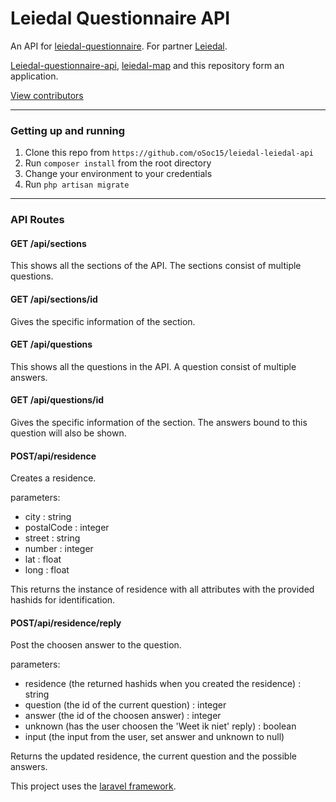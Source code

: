 Leiedal Questionnaire API
=====================================

An API for [leiedal-questionnaire](https://github.com/oSoc15/leiedal-questionnaire).
For partner [Leiedal](http://www.leiedal.be/).

[Leiedal-questionnaire-api](https://github.com/oSoc15/leiedal-questionnaire-api), [leiedal-map](https://github.com/oSoc15/leiedal-map) and this repository form an application.

[View contributors](https://github.com/oSoc15/leiedal-questionnaire-api/graphs/contributors)

---

### Getting up and running

1. Clone this repo from `https://github.com/oSoc15/leiedal-leiedal-api`
2. Run `composer install` from the root directory
3. Change your environment to your credentials
3. Run `php artisan migrate`


---

### API Routes

#### GET /api/sections

This shows all the sections of the API.
The sections consist of multiple questions.

#### GET /api/sections/id

Gives the specific information of the section.


#### GET /api/questions

This shows all the questions in the API.
A question consist of multiple answers.

#### GET /api/questions/id

Gives the specific information of the section.
The answers bound to this question will also be shown.


#### POST/api/residence

Creates a residence.

parameters:

- city : string
- postalCode : integer
- street : string
- number : integer
- lat : float
- long : float

This returns the instance of residence with all attributes with the provided hashids for identification.

#### POST/api/residence/reply

Post the choosen answer to the question. 

parameters:

- residence (the returned hashids when you created the residence) : string
- question (the id of the current question) : integer
- answer (the id of the choosen answer) : integer
- unknown (has the user choosen the 'Weet ik niet' reply) : boolean
- input (the input from the user, set answer and unknown to null)

Returns the updated residence, the current question and the possible answers.

This project uses the [laravel framework](https://github.com/laravel/framework).
